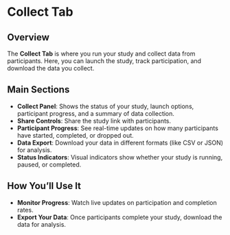 # Collect Tab

## Overview  
The **Collect Tab** is where you run your study and collect data from participants. Here, you can launch the study, track participation, and download the data you collect.

## Main Sections  

- **Collect Panel**: Shows the status of your study, launch options, participant progress, and a summary of data collection.  
- **Share Controls**: Share the study link with participants.  
- **Participant Progress**: See real-time updates on how many participants have started, completed, or dropped out.  
- **Data Export**: Download your data in different formats (like CSV or JSON) for analysis.  
- **Status Indicators**: Visual indicators show whether your study is running, paused, or completed.  

## How You’ll Use It  

- **Monitor Progress**: Watch live updates on participation and completion rates.  
- **Export Your Data**: Once participants complete your study, download the data for analysis.  

